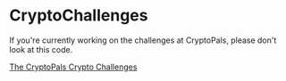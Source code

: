 # CryptoChallenges
If you're currently working on the challenges at CryptoPals, please don't look at this code.

[The CryptoPals Crypto Challenges](https://cryptopals.com/ "link to challenges")
